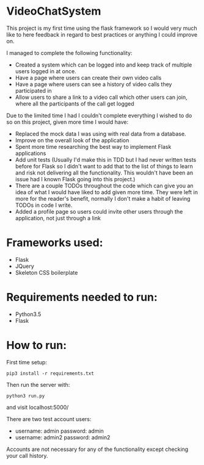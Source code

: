 # VideoChatSystem
This project is my first time using the flask framework so I would very much like to here feedback in regard to best practices or anything I could improve on.

I managed to complete the following functionality:
* Created a system which can be logged into and keep track of multiple users logged in at once.
* Have a page where users can create their own video calls
* Have a page where users can see a history of video calls they participated in
* Allow users to share a link to a video call which other users can join, where all the participants of the call get logged

Due to the limited time I had I couldn't complete everything I wished to do so on this project, given more time I would have:
* Replaced the mock data I was using with real data from a database.
* Improve on the overall look of the application
* Spent more time researching the best way to implement Flask applications
* Add unit tests (Usually I'd make this in TDD but I had never written tests before for Flask so I didn't want to add that to the list of things to learn and risk not delivering all the functionality. This wouldn't have been an issue had I known Flask going into this project.)
* There are a couple TODOs throughout the code which can give you an idea of what I would have liked to add given more time. They were left in more for the reader's benefit, normally I don't make a habit of leaving TODOs in code I write.
* Added a profile page so users could invite other users through the application, not just through a link

# Frameworks used:
* Flask
* JQuery
* Skeleton CSS boilerplate

# Requirements needed to run:
* Python3.5
* Flask

# How to run:
First time setup:
~~~~
pip3 install -r requirements.txt
~~~~

Then run the server with:
~~~~
python3 run.py
~~~~
and visit localhost:5000/

There are two test account users:
* username: admin password: admin
* username: admin2 password: admin2

Accounts are not necessary for any of the functionality except checking your call history.
